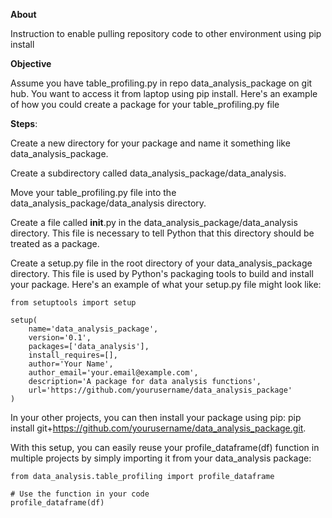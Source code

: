 **About**

Instruction to enable pulling repository code to other environment using pip install

**Objective**

Assume you have table_profiling.py in repo data_analysis_package on git hub.
You want to access it from laptop using pip install.
Here's an example of how you could create a package for your table_profiling.py file

**Steps**:

Create a new directory for your package and name it something like data_analysis_package.

Create a subdirectory called data_analysis_package/data_analysis.

Move your table_profiling.py file into the data_analysis_package/data_analysis directory.

Create a file called __init__.py in the data_analysis_package/data_analysis directory. This file is necessary to tell Python that this directory should be treated as a package.

Create a setup.py file in the root directory of your data_analysis_package directory. This file is used by Python's packaging tools to build and install your package. Here's an example of what your setup.py file might look like:

```
from setuptools import setup

setup(
    name='data_analysis_package',
    version='0.1',
    packages=['data_analysis'],
    install_requires=[],
    author='Your Name',
    author_email='your.email@example.com',
    description='A package for data analysis functions',
    url='https://github.com/yourusername/data_analysis_package'
)
```
In your other projects, you can then install your package using pip: pip install git+https://github.com/yourusername/data_analysis_package.git.

With this setup, you can easily reuse your profile_dataframe(df) function in multiple projects by simply importing it from your data_analysis package:
```
from data_analysis.table_profiling import profile_dataframe

# Use the function in your code
profile_dataframe(df)
```
